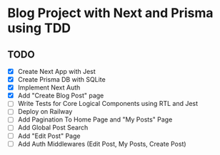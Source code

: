 # Blog Project with Next and Prisma using TDD

## TODO
- [x] Create Next App with Jest
- [x] Create Prisma DB with SQLite
- [x] Implement Next Auth
- [x] Add "Create Blog Post" page
- [ ] Write Tests for Core Logical Components using RTL and Jest
- [ ] Deploy on Railway
- [ ] Add Pagination To Home Page and "My Posts" Page
- [ ] Add Global Post Search
- [ ] Add "Edit Post" Page
- [ ] Add Auth Middlewares (Edit Post, My Posts, Create Post)